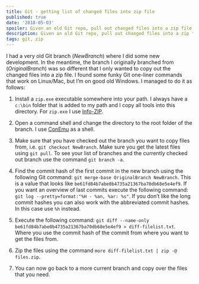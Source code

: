 ```yaml
---
title: Git - getting list of changed files into zip file
published: true
date: '2018-05-03'
spoiler: Given an old Git repo, pull out changed files into a zip file.
description: Given an old Git repo, pull out changed files into a zip file.
tags: git, zip
---
```


I had a very old Git branch (*NewBranch*) where I did some new development. In the meantime, the branch I originally branched from (*OriginalBranch*) was so different that I only wanted to copy out the changed files into a zip file. I found some funky Git one-liner commands that work on Linux/Mac, but I’m on good old Windows. I managed to do it as follows:

1. Install a `zip.exe` executable somewhere into your path. I always have a `c:\bin` folder that is added to my path and I copy all tools into this directory. For `zip.exe` I use [Info-ZIP](https://www.info-zip.org/).

2. Open a command shell and change the directory to the root folder of the branch. I use [ConEmu](https://conemu.github.io/) as a shell.

3. Make sure that you have checked out the branch you want to copy files from, i.e. `git checkout NewBranch`. Make sure you get the latest files using `git pull`. To see your list of branches and the currently checked out branch use the command `git branch -a`.

4. Find the commit hash of the first commit in the new branch using the following Git command: `git merge-base OriginalBranch NewBranch`. This is a value that looks like `be61fd84b7abe0b4735a21367ba70db68e5e4ef9`. If you want an overview of last commits execute the following command: `git log --pretty=format:"%H - %an, %ar: %s"`. If you don’t like the long commit hashes you can also work with the abbreviated commit hashes. In this case use `%h` instead.

5. Execute the following command: `git diff --name-only be61fd84b7abe0b4735a21367ba70db68e5e4ef9 > diff-filelist.txt`. Where you use the commit hash of the commit from where you want to get the files from.

6. Zip the files using the command `more diff-filelist.txt | zip -@ files.zip`.

7. You can now go back to a more current branch and copy over the files that you need.